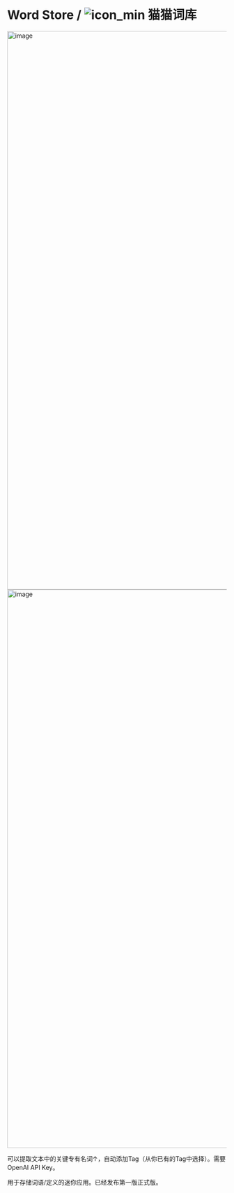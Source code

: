 # Word Store / ![icon_min](https://user-images.githubusercontent.com/20946309/232350328-e2e4c18d-e8b3-4a93-99b2-d915165fbb83.png) 猫猫词库

<img width="1280" alt="image" src="https://user-images.githubusercontent.com/20946309/232582298-8a30ae26-131d-48e1-a4d1-6a5dd2f9bcee.png">

<img width="1280" alt="image" src="https://user-images.githubusercontent.com/20946309/232582373-e973f2f9-54d2-4c98-84f3-473eca446541.png">

可以提取文本中的关键专有名词↑，自动添加Tag（从你已有的Tag中选择）。需要OpenAI API Key。

用于存储词语/定义的迷你应用。已经发布第一版正式版。
